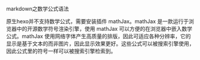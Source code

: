 markdown之数学公式语法

原生hexo并不支持数学公式，需要安装插件 mathJax。mathJax 是一款运行于浏览器中的开源数学符号渲染引擎，使用 mathJax 可以方便的在浏览器中嵌入数学公式。mathJax 使用网络字体产生高质量的排版，因此可适应各种分辨率，它的显示是基于文本的而非图片，因此显示效果更好。这些公式可以被搜索引擎使用，因此公式里的符号一样可以被搜索引擎检索到。
